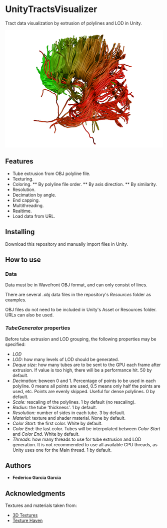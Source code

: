 # UnityTractsVisualizer
Tract data visualization by extrusion of polylines and LOD in Unity.

![Obj](https://raw.githubusercontent.com/FedericoGarciaGarcia/UnityTubeExtrusion/master/Images/Corpus%20callosum%20AO.jpg)

## Features

* Tube extrusion from OBJ polyline file.
* Texturing.
* Coloring.
** By polyline file order.
** By axis direction.
** By similarity.
* Resolution.
* Decimation by angle.
* End capping.
* Multithreading.
* Realtime.
* Load data from URL.

## Installing

Download this repository and manually import files in Unity.

## How to use

### Data

Data must be in Wavefront OBJ format, and can only consist of lines.

There are several *.obj* data files in the repository's *Resources* folder as examples.

OBJ files do not need to be included in Unity's Asset or Resources folder. URLs can also be used.

### *TubeGenerator* properties

Before tube extrusion and LOD grouping, the following properties may be specified:

* *LOD*
* *LOD*: how many levels of LOD should be generated.
* *Deque size:* how many tubes are to be sent to the GPU each frame after extrusion. If value is too high, there will be a performance hit. 50 by default.
* *Decimation:* beween 0 and 1. Percentage of points to be used in each polyline. 0 means all points are used, 0.5 means only half the points are used, etc. Points are evenly skipped. Useful for dense polylines. 0 by default.
* *Scale:* rescaling of the polylines. 1 by default (no rescaling).
* *Radius:* the tube 'thickness'. 1 by default.
* *Resolution:* number of sides in each tube. 3 by default.
* *Material:* texture and shader material. None by default.
* *Color Start:* the first color. White by default.
* *Color End:* the last color. Tubes will be interpolated between *Color Start* and *Color End*. White by default.
* *Threads:* how many threads to use for tube extrusion and LOD generation. It is not recommended to use all available CPU threads, as Unity uses one for the Main thread. 1 by default.

## Authors

* **Federico Garcia Garcia**

## Acknowledgments

Textures and materials taken from:
* [3D Textures](https://3dtextures.me/)
* [Texture Haven](https://texturehaven.com/textures/)